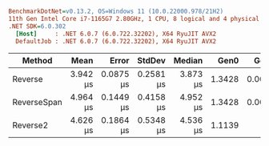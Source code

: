 ``` ini

BenchmarkDotNet=v0.13.2, OS=Windows 11 (10.0.22000.978/21H2)
11th Gen Intel Core i7-1165G7 2.80GHz, 1 CPU, 8 logical and 4 physical cores
.NET SDK=6.0.302
  [Host]     : .NET 6.0.7 (6.0.722.32202), X64 RyuJIT AVX2
  DefaultJob : .NET 6.0.7 (6.0.722.32202), X64 RyuJIT AVX2


```
|      Method |     Mean |     Error |    StdDev |   Median |   Gen0 |   Gen1 | Allocated |
|------------ |---------:|----------:|----------:|---------:|-------:|-------:|----------:|
|     Reverse | 3.942 μs | 0.0875 μs | 0.2581 μs | 3.873 μs | 1.3428 | 0.0076 |   8.24 KB |
| ReverseSpan | 4.964 μs | 0.1449 μs | 0.4158 μs | 4.952 μs | 1.3428 | 0.0076 |   8.24 KB |
|    Reverse2 | 4.626 μs | 0.1864 μs | 0.5348 μs | 4.536 μs | 1.1139 |      - |   6.87 KB |
